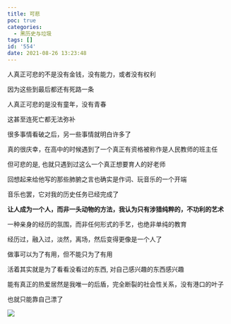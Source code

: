 ```yaml
---
title: 可悲
poc: true
categories:
  - 黑历史与垃圾
tags: []
id: '554'
date: 2021-08-26 13:23:48
---
```


人真正可悲的不是没有金钱，没有能力，或者没有权利

因为这些到最后都还有死路一条

人真正可悲的是没有童年，没有青春

这甚至连死亡都无法弥补

很多事情看破之后，另一些事情就明白许多了

真的很庆幸，在高中的时候遇到了一个真正有资格被称作是人民教师的班主任

但可悲的是, 也就只遇到过这么一个真正想要育人的好老师

回想起来给他写的那些肺腑之言也确实是作词、玩音乐的一个开端

音乐也罢，它对我的历史任务已经完成了

**让人成为一个人，而非一头动物的方法，我认为只有涉猎纯粹的，不功利的艺术**

一种亲身的经历的氛围，而非任何形式的手艺，也绝非单纯的教育

经历过，融入过，淡然，离场，然后变得更像是一个人了

做事可以为了有用，但不能只为了有用

活着其实就是为了看看没看过的东西, 对自己感兴趣的东西感兴趣

能有真正的热爱居然是我唯一的后盾，完全断裂的社会性关系，没有港口的叶子

也就只能靠自己漂了

![](https://raw.githubusercontent.com/Valkierja/ALLPIC/main/img/202303181048207.jpeg)